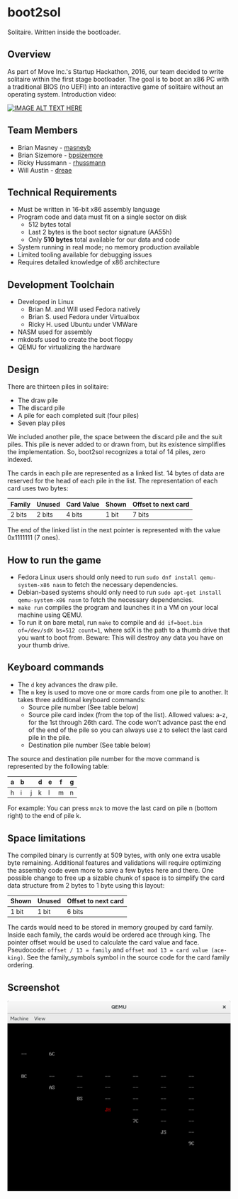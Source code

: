 # boot2sol

Solitaire. Written inside the bootloader.

## Overview
As part of Move Inc.'s Startup Hackathon, 2016, our team decided to write
solitaire within the first stage bootloader. The goal is to boot an x86
PC with a traditional BIOS (no UEFI) into an interactive game of solitaire
without an operating system. Introduction video:

[![IMAGE ALT TEXT HERE](http://img.youtube.com/vi/3hT80P14Tz8/0.jpg)](http://www.youtube.com/watch?v=3hT80P14Tz8)

## Team Members
* Brian Masney - [masneyb](https://github.com/masneyb)
* Brian Sizemore - [bpsizemore](https://github.com/bpsizemore)
* Ricky Hussmann - [rhussmann](https://github.com/rhussmann)
* Will Austin - [dreae](https://github.com/dreae)

## Technical Requirements
* Must be written in 16-bit x86 assembly language
* Program code and data must fit on a single sector on disk
  * 512 bytes total
  * Last 2 bytes is the boot sector signature (AA55h)
  * Only **510 bytes** total available for our data and code
* System running in real mode; no memory production available
* Limited tooling available for debugging issues
* Requires detailed knowledge of x86 architecture

## Development Toolchain
* Developed in Linux
  * Brian M. and Will used Fedora natively
  * Brian S. used Fedora under Virtualbox
  * Ricky H. used Ubuntu under VMWare
* NASM used for assembly
* mkdosfs used to create the boot floppy
* QEMU for virtualizing the hardware


## Design
There are thirteen piles in solitaire:
* The draw pile
* The discard pile
* A pile for each completed suit (four piles)
* Seven play piles

We included another pile, the space between the discard pile and the suit piles.
This pile is never added to or drawn from, but its existence simplifies the
implementation. So, boot2sol recognizes a total of 14 piles, zero indexed.

The cards in each pile are represented as a linked list. 14 bytes of data are
reserved for the head of each pile in the list. The representation of each
card uses two bytes:

Family | Unused | Card Value | Shown | Offset to next card
-------|--------|------------|-------|-----
2 bits | 2 bits | 4 bits     | 1 bit | 7 bits

The end of the linked list in the next pointer is represented with the value
0x1111111 (7 ones).


## How to run the game

* Fedora Linux users should only need to run `sudo dnf install qemu-system-x86 nasm`
  to fetch the necessary dependencies.
* Debian-based systems should only need to run `sudo apt-get install qemu-system-x86 nasm`
  to fetch the necessary dependencies.
* `make run` compiles the program and launches it in a VM on your local machine using QEMU.
* To run it on bare metal, run `make` to compile and `dd if=boot.bin of=/dev/sdX bs=512 count=1`,
  where sdX is the path to a thumb drive that you want to boot from. Beware: This will
  destroy any data you have on your thumb drive.


## Keyboard commands
* The `d` key advances the draw pile.
* The `m` key is used to move one or more cards from one pile to another. It takes three additional keyboard commands:
  * Source pile number (See table below)
  * Source pile card index (from the top of the list). Allowed values: a-z, for the 1st through 26th card. The code won't advance past the end of the end of the pile so you can always use z to select the last card pile in the pile.
  * Destination pile number (See table below)

The source and destination pile number for the move command is represented
by the following table:

 a | b |   | d | e | f | g
---|---|---|---|---|---|---
 h | i | j | k | l | m | n

For example: You can press `mnzk` to move the last card on pile n (bottom right) to the end of pile k.


## Space limitations

The compiled binary is currently at 509 bytes, with only one extra usable byte
remaining. Additional features and validations will require optimizing the assembly
code even more to save a few bytes here and there. One possible change to free up a
sizable chunk of space is to simplify the card data structure from 2 bytes to 1 byte
using this layout:

Shown | Unused | Offset to next card
------|--------|--------------------
1 bit | 1 bit  | 6 bits

The cards would need to be stored in memory grouped by card family. Inside each
family, the cards would be ordered ace through king. The pointer offset would
be used to calculate the card value and face. Pseudocode: `offset / 13 = family`
and `offset mod 13 = card value (ace-king)`. See the family_symbols symbol in the
source code for the card family ordering.


## Screenshot

![boot2sol initial page](images/boot2sol-initial-startup.png "boot2sol initial page")

